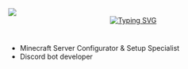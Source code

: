 <div id ="views" align="left">
<img src="https://komarev.com/ghpvc/?username=sciteeer&style=flat-square&color=blue"/>  
</div>

<div id="header" align="center">
 <a href="https://git.io/typing-svg"><img src="https://readme-typing-svg.demolab.com?font=Chopsic&weight=900&size=100&duration=6000&pause=100&color=009CFF&center=true&width=500&height=150&lines=SciTer" alt="Typing SVG" /></a>
</div>

<h1 align="center"></h1>

-  Minecraft Server Configurator & Setup Specialist
-  Discord bot developer


